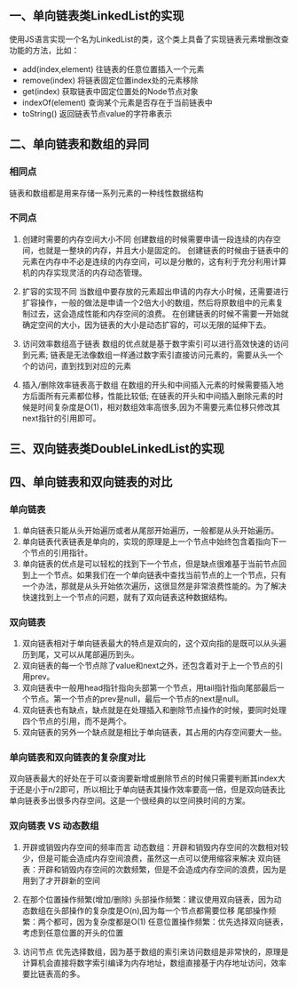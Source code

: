 ## 一、单向链表类LinkedList的实现
使用JS语言实现一个名为LinkedList的类，这个类上具备了实现链表元素增删改查功能的方法，比如：
+ add(index,element) 往链表的任意位置插入一个元素
+ remove(index) 将链表固定位置index处的元素移除
+ get(index) 获取链表中固定位置处的Node节点对象
+ indexOf(element) 查询某个元素是否存在于当前链表中
+ toString() 返回链表节点value的字符串表示


## 二、单向链表和数组的异同

### 相同点
链表和数组都是用来存储一系列元素的一种线性数据结构

### 不同点
1. 创建时需要的内存空间大小不同
创建数组的时候需要申请一段连续的内存空间，也就是一整块的内存，并且大小是固定的。
创建链表的时候由于链表中的元素在内存中不必是连续的内存空间，可以是分散的，这有利于充分利用计算机的内存实现灵活的内存动态管理。

2. 扩容的实现不同
当数组中要存放的元素超出申请的内存大小时候，还需要进行扩容操作，一般的做法是申请一个2倍大小的数组，然后将原数组中的元素复制过去，这会造成性能和内存空间的浪费。
在创建链表的时候不需要一开始就确定空间的大小，因为链表的大小是动态扩容的，可以无限的延伸下去。

3. 访问效率数组高于链表
数组的优点就是基于数字索引可以进行高效快速的访问到元素;
链表是无法像数组一样通过数字索引直接访问元素的，需要从头一个个的访问，直到找到对应的元素

4. 插入/删除效率链表高于数组
在数组的开头和中间插入元素的时候需要插入地方后面所有元素都位移，性能比较低;
在链表的开头和中间插入删除元素的时候是时间复杂度是O(1)，相对数组效率高很多,因为不需要元素位移只修改其next指针的引用即可。

## 三、双向链表类DoubleLinkedList的实现
## 四、单向链表和双向链表的对比
### 单向链表
1. 单向链表只能从头开始遍历或者从尾部开始遍历，一般都是从头开始遍历。
2. 单向链表代表链表是单向的，实现的原理是上一个节点中始终包含着指向下一个节点的引用指针。
3. 单向链表的优点是可以轻松的找到下一个节点，但是缺点很难基于当前节点回到上一个节点。如果我们在一个单向链表中查找当前节点的上一个节点，只有一个办法，那就是从头开始依次遍历，这很显然是非常浪费性能的。为了解决快速找到上一个节点的问题，就有了双向链表这种数据结构。

### 双向链表
1. 双向链表相对于单向链表最大的特点是双向的，这个双向指的是既可以从头遍历到尾，又可以从尾部遍历到头。
2. 双向链表的每一个节点除了value和next之外，还包含着对于上一个节点的引用prev。
3. 双向链表中一般用head指针指向头部第一个节点，用tail指针指向尾部最后一个节点。第一个节点的prev是null，最后一个节点的next是null。
4. 双向链表也有缺点，缺点就是在处理插入和删除节点操作的时候，要同时处理四个节点的引用，而不是两个。
5. 双向链表的另外一个缺点就是相比于单向链表，其占用的内存空间要大一些。

### 单向链表和双向链表的复杂度对比
双向链表最大的好处在于可以查询要新增或删除节点的时候只需要判断其index大于还是小于n/2即可，所以相比于单向链表其操作效率要高一倍，但是双向链表比单向链表多出很多内存空间。这是一个很经典的以空间换时间的方案。

### 双向链表 VS 动态数组
1. 开辟或销毁内存空间的频率而言
动态数组：开辟和销毁内存空间的次数相对较少，但是可能会造成内存空间浪费，虽然这一点可以使用缩容来解决
双向链表：开辟和销毁内存空间的次数频繁，但是不会造成内存空间的浪费，因为是用到了才开辟新的空间

2. 在那个位置操作频繁(增加/删除)
头部操作频繁：建议使用双向链表，因为动态数组在头部操作的复杂度是O(n),因为每一个节点都需要位移
尾部操作频繁：两个都可，因为复杂度都是O(1)
任意位置操作频繁：优先选择双向链表，考虑到任意位置的开头的位置

3. 访问节点
优先选择数组，因为基于数组的索引来访问数组是非常快的，原理是计算机会直接将数字索引编译为内存地址，数组直接基于内存地址访问，效率要比链表高的多。